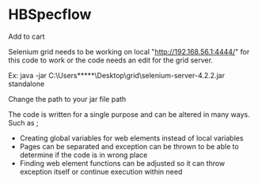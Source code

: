 # HBSpecflow
Add to cart

Selenium grid needs to be working on local "http://192.168.56.1:4444/" for this code to work or the code needs an edit for the grid server.

Ex: java -jar C:\Users\*****\Desktop\grid\selenium-server-4.2.2.jar standalone

Change the path to your jar file path

The code is written for a single purpose and can be altered in many ways.
Such as ;
- Creating global variables for web elements instead of local variables
- Pages can be separated and exception can be thrown to be able to determine if the code is in wrong place
- Finding web element functions can be adjusted so it can throw exception itself or continue execution within need

